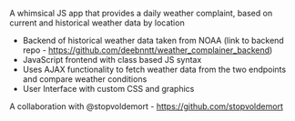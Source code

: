 A whimsical JS app that provides a daily weather complaint, based on current and historical weather data by location

+ Backend of historical weather data taken from NOAA (link to backend repo - https://github.com/deebnntt/weather_complainer_backend)
+ JavaScript frontend with class based JS syntax 
+ Uses AJAX functionality to fetch weather data from the two endpoints and compare weather conditions
+ User Interface with custom CSS and graphics

A collaboration with @stopvoldemort - https://github.com/stopvoldemort
